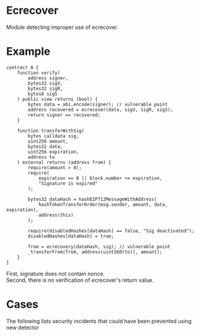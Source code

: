 # Ecrecover
Module detecting improper use of ecrecover.

# Example
```solidity
contract A {
    function verify(
        address signer, 
        bytes32 sigV, 
        bytes32 sigR, 
        bytes8 sigS
    ) public view returns (bool) {
        bytes data = abi.encode(signer); // vulnerable point
        address recovered = ecrecover(data, sigV, sigR, sigS); 
        return signer == recovered;
    }

    function transferWithSig(
        bytes calldata sig,
        uint256 amount,
        bytes32 data,
        uint256 expiration,
        address to
    ) external returns (address from) {
        require(amount > 0);
        require(
            expiration == 0 || block.number <= expiration,
            "Signature is expired"
        );

        bytes32 dataHash = hashEIP712MessageWithAddress(
            hashTokenTransferOrder(msg.sender, amount, data, expiration),
            address(this)
        );

        require(disabledHashes[dataHash] == false, "Sig deactivated");
        disabledHashes[dataHash] = true;

        from = ecrecovery(dataHash, sig); // vulnerable point
        _transferFrom(from, address(uint160(to)), amount);
    }
}
```
First, signature does not contain nonce.   
Second, there is no verification of ecrecover's return value.   

# Cases
The following lists security incidents that could have been prevented using new detector
